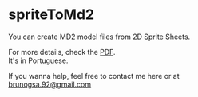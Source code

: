 # spriteToMd2
You can create MD2 model files from 2D Sprite Sheets.

For more details, check the [PDF](https://github.com/brunogsa/spriteToMd2/blob/master/relatorio/Relat%C3%B3rio%20PFG.pdf).  
It's in Portuguese.

If you wanna help, feel free to contact me here or at brunogsa.92@gmail.com
